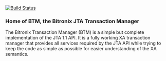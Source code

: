 [![Build Status](https://www.travis-ci.org/bitronix/btm.png?branch=master)](https://www.travis-ci.org/bitronix/btm)

### Home of BTM, the Bitronix JTA Transaction Manager ###

The Bitronix Transaction Manager (BTM) is a simple but complete implementation of the JTA 1.1 API. It is a fully 
working XA transaction manager that provides all services required by the JTA API while trying to keep the code 
as simple as possible for easier understanding of the XA semantics.


